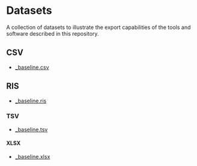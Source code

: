 # Datasets
A collection of datasets to illustrate the export capabilities of the tools and software described in this repository.

## CSV
- [_baseline.csv](CSV/_baseline.csv)

## RIS
- [_baseline.ris](CSV/_baseline.ris)

### TSV
- [_baseline.tsv](CSV/_baseline.tsv)

#### XLSX
- [_baseline.xlsx](CSV/_baseline.xlsx)
